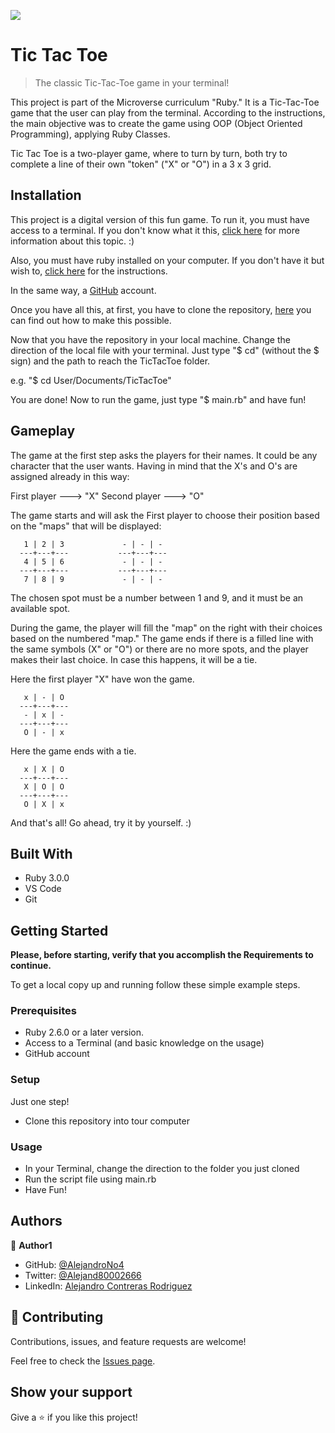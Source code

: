 ![](https://img.shields.io/badge/Microverse-blueviolet)

# Tic Tac Toe

> The classic Tic-Tac-Toe game in your terminal!


This project is part of the Microverse curriculum "Ruby." It is a Tic-Tac-Toe game that the user can play from the terminal. According to the instructions, the main objective was to create the game using OOP (Object Oriented Programming), applying Ruby Classes.

Tic Tac Toe is a two-player game, where to turn by turn, both try to complete a line of their own "token" ("X" or "O") in a 3 x 3 grid.

## Installation

This project is a digital version of this fun game. To run it, you must have access to a terminal. If you don't know what it this, [click here](https://launchschool.com/books/command_line/read/introduction) for more information about this topic. :)

Also, you must have ruby installed on your computer. If you don't have it but wish to, [click here](https://www.ruby-lang.org/en/documentation/installation/) for the instructions.

In the same way, a [GitHub](https://github.com/) account. 

Once you have all this, at first, you have to clone the repository, [here](https://docs.github.com/en/github/creating-cloning-and-archiving-repositories/cloning-a-repository) you can find out how to make this possible.

Now that you have the repository in your local machine. Change the direction of the local file with your terminal. Just type "$ cd" (without the $ sign) and the path to reach the TicTacToe folder.

e.g. "$ cd User/Documents/TicTacToe"

You are done! Now to run the game, just type "$ main.rb" and have fun!

## Gameplay

The game at the first step asks the players for their names. It could be any character that the user wants. Having in mind that the X's and O's are assigned already in this way:

First player ---> "X"      Second player ---> "O"

The game starts and will ask the First player to choose their position based on the "maps" that will be displayed:

       1 | 2 | 3             - | - | - 
      ---+---+---           ---+---+---
       4 | 5 | 6             - | - | - 
      ---+---+---           ---+---+---
       7 | 8 | 9             - | - | -  

The chosen spot must be a number between 1 and 9, and it must be an available spot.

During the game, the player will fill the "map" on the right with their choices based on the numbered "map."
The game ends if there is a filled line with the same symbols (X" or "O") or there are no more spots, and the player makes their last choice. In case this happens, it will be a tie.

Here the first player "X" have won the game.


       x | - | O 
      ---+---+---
       - | x | - 
      ---+---+---
       O | - | x  


Here the game ends with a tie.


       x | X | O 
      ---+---+---
       X | O | O 
      ---+---+---
       O | X | x  

And that's all! Go ahead, try it by yourself. :)

## Built With

- Ruby 3.0.0
- VS Code
- Git

## Getting Started

**Please, before starting, verify that you accomplish the Requirements to continue.**

To get a local copy up and running follow these simple example steps.

### Prerequisites
- Ruby 2.6.0 or a later version.
- Access to a Terminal (and basic knowledge on the usage)
- GitHub account

### Setup
Just one step!
- Clone this repository into tour computer

### Usage
- In your Terminal, change the direction to the folder you just cloned
- Run the script file using main.rb 
- Have Fun!

## Authors

👤 **Author1**

- GitHub: [@AlejandroNo4](https://github.com/AlejandroNo4)
- Twitter: [@Alejand80002666](https://twitter.com/Alejand80002666)
- LinkedIn: [Alejandro Contreras Rodriguez](https://www.linkedin.com/in/alejandro-contreras-rodriguez-b524821b5)


## 🤝 Contributing

Contributions, issues, and feature requests are welcome!

Feel free to check the [Issues page](https://github.com/AlejandroNo4/Tic-Tac-Toe/issues).

## Show your support

Give a ⭐️ if you like this project!
